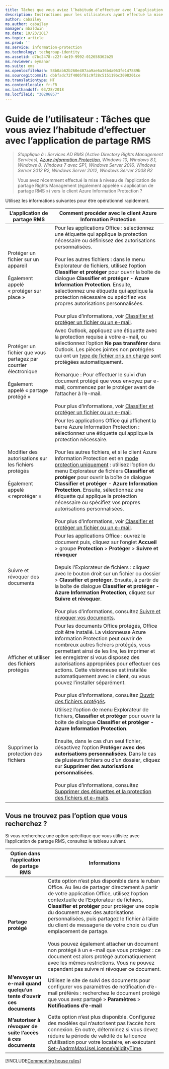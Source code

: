 ```yaml
---
title: Tâches que vous aviez l’habitude d’effectuer avec l’application de partage RMS - AIP
description: Instructions pour les utilisateurs ayant effectué la mise à niveau de l’application de partage RMS vers le client Azure Information Protection.
author: cabailey
ms.author: cabailey
manager: mbaldwin
ms.date: 10/23/2017
ms.topic: article
ms.prod: ''
ms.service: information-protection
ms.technology: techgroup-identity
ms.assetid: d7bc2478-c22f-4e19-9992-012658362b25
ms.reviewer: eymanor
ms.suite: ems
ms.openlocfilehash: 58b0ab62b260e407aa9ae6a36b4a063fe147889b
ms.sourcegitcommit: dbbfadc72f4005f81c9f28c515119bc3098201ce
ms.translationtype: HT
ms.contentlocale: fr-FR
ms.lasthandoff: 03/28/2018
ms.locfileid: "30206857"
---
```

# <a name="user-guide-tasks-that-you-used-to-do-with-the-rms-sharing-application"></a>Guide de l’utilisateur : Tâches que vous aviez l’habitude d’effectuer avec l’application de partage RMS

>*S’applique à : Services AD RMS (Active Directory Rights Management Services), [Azure Information Protection](https://azure.microsoft.com/pricing/details/information-protection), Windows 10, Windows 8.1, Windows 8, Windows 7 avec SP1, Windows Server 2016, Windows Server 2012 R2, Windows Server 2012, Windows Server 2008 R2*
>
>Vous avez récemment effectué la mise à niveau de l’application de partage Rights Management (également appelée « application de partage RMS ») vers le client Azure Information Protection ? 

Utilisez les informations suivantes pour être opérationnel rapidement.

|L’application de partage RMS|Comment procéder avec le client Azure Information Protection
|-----------|--------------------|
|Protéger un fichier sur un appareil <br /><br />Également appelé « protéger sur place »|Pour les applications Office : sélectionnez une étiquette qui applique la protection nécessaire ou définissez des autorisations personnalisées.<br /><br />Pour les autres fichiers : dans le menu Explorateur de fichiers, utilisez l’option **Classifier et protéger** pour ouvrir la boîte de dialogue **Classifier et protéger - Azure Information Protection**. Ensuite, sélectionnez une étiquette qui applique la protection nécessaire ou spécifiez vos propres autorisations personnalisées. <br /><br />Pour plus d’informations, voir [Classifier et protéger un fichier ou un e-mail](client-classify-protect.md).
|Protéger un fichier que vous partagez par courrier électronique <br /><br />Également appelé « partage protégé »|Avec Outlook, appliquez une étiquette avec la protection requise à votre e-mail, ou sélectionnez l’option **Ne pas transférer** dans Outlook. Les pièces jointes non protégées qui ont un [type de fichier pris en charge](https://support.office.com/article/bb643d33-4a3f-4ac7-9770-fd50d95f58dc#FileTypesforIRM) sont protégées automatiquement.<br /><br />Remarque : Pour effectuer le suivi d’un document protégé que vous envoyez par e-mail, commencez par le protéger avant de l’attacher à l’e-mail.<br /><br />Pour plus d’informations, voir [Classifier et protéger un fichier ou un e-mail](client-classify-protect.md).
|Modifier des autorisations sur les fichiers protégés <br /><br />Également appelé « reprotéger »|Pour les applications Office qui affichent la barre Azure Information Protection : sélectionnez une étiquette qui applique la protection nécessaire.<br /><br />Pour les autres fichiers, et si le client Azure Information Protection est en [mode protection uniquement](client-protection-only-mode.md) : utilisez l’option du menu Explorateur de fichiers **Classifier et protéger** pour ouvrir la boîte de dialogue **Classifier et protéger - Azure Information Protection**. Ensuite, sélectionnez une étiquette qui applique la protection nécessaire ou spécifiez vos propres autorisations personnalisées.<br /><br />Pour plus d’informations, voir [Classifier et protéger un fichier ou un e-mail](client-classify-protect.md).
|Suivre et révoquer des documents|Pour les applications Office : ouvrez le document puis, cliquez sur l’onglet **Accueil** > groupe **Protection** > **Protéger** > **Suivre et révoquer**<br /><br />Depuis l’Explorateur de fichiers : cliquez avec le bouton droit sur un fichier ou dossier > **Classifier et protéger**. Ensuite, à partir de la boîte de dialogue **Classifier et protéger - Azure Information Protection**, cliquez sur **Suivre et révoquer**. <br /><br />Pour plus d’informations, consultez [Suivre et révoquer vos documents](client-track-revoke.md).
|Afficher et utiliser des fichiers protégés|Pour les documents Office protégés, Office doit être installé. La visionneuse Azure Information Protection peut ouvrir de nombreux autres fichiers protégés, vous permettant ainsi de les lire, les imprimer et les enregistrer si vous disposez des autorisations appropriées pour effectuer ces actions. Cette visionneuse est installée automatiquement avec le client, ou vous pouvez l’installer séparément.<br /><br />Pour plus d’informations, consultez [Ouvrir des fichiers protégés](client-view-use-files.md).
|Supprimer la protection des fichiers|Utilisez l’option de menu Explorateur de fichiers, **Classifier et protéger** pour ouvrir la boîte de dialogue **Classifier et protéger - Azure Information Protection**. <br /><br />Ensuite, dans le cas d’un seul fichier, désactivez l’option **Protéger avec des autorisations personnalisées**. Dans le cas de plusieurs fichiers ou d’un dossier, cliquez sur **Supprimer des autorisations personnalisées**.<br /><br />Pour plus d’informations, consultez [Supprimer des étiquettes et la protection des fichiers et e-mails](client-remove-label-protection.md).|

## <a name="cant-find-the-option-youre-looking-for"></a>Vous ne trouvez pas l’option que vous recherchez ?

Si vous recherchez une option spécifique que vous utilisiez avec l’application de partage RMS, consultez le tableau suivant.

|Option dans l’application de partage RMS|Informations
|-----------|--------------------|
|**Partage protégé**|Cette option n’est plus disponible dans le ruban Office. Au lieu de partager directement à partir de votre application Office, utilisez l’option contextuelle de l’Explorateur de fichiers, **Classifier et protéger** pour protéger une copie du document avec des autorisations personnalisées, puis partagez le fichier à l’aide du client de messagerie de votre choix ou d’un emplacement de partage. <br /><br /> Vous pouvez également attacher un document non protégé à un e-mail que vous protégez : ce document est alors protégé automatiquement avec les mêmes restrictions. Vous ne pouvez cependant pas suivre ni révoquer ce document.
|**M’envoyer un e-mail quand quelqu’un tente d’ouvrir ces documents**|Utilisez le site de suivi des documents pour configurer vos paramètres de notification d’e-mail préférés : recherchez le document protégé que vous avez partagé > **Paramètres** > **Notifications d’e-mail**
|**M’autoriser à révoquer de suite l’accès à ces documents**|Cette option n’est plus disponible. Configurez des modèles qui n’autorisent pas l’accès hors connexion. En outre, déterminez si vous devez réduire la période de validité de la licence d’utilisation pour votre locataire, en exécutant [Set-AadrmMaxUseLicenseValidityTime](/powershell/aadrm/vlatest/set-aadrmmaxuselicensevaliditytime).







[!INCLUDE[Commenting house rules](../includes/houserules.md)]  
